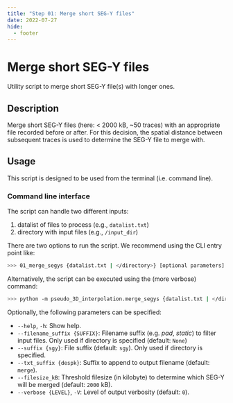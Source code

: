 ```yaml
---
title: "Step 01: Merge short SEG-Y files"
date: 2022-07-27
hide:
  - footer
---
```


# Merge short SEG-Y files

Utility script to merge short SEG-Y file(s) with longer ones.

## Description

Merge short SEG-Y files (here: < 2000 kB, ~50 traces) with an appropriate file recorded before or after. For this decision, the spatial distance between subsequent traces is used to determine the SEG-Y file to merge with.

## Usage

This script is designed to be used from the terminal (i.e. command line).

### Command line interface

The script can handle two different inputs:

1. datalist of files to process (e.g., `datalist.txt`)
2. directory with input files (e.g., `/input_dir`) 

There are two options to run the script. We recommend using the CLI entry point like:

```bash
>>> 01_merge_segys {datalist.txt | </directory>} [optional parameters]
```

Alternatively, the script can be executed using the (more verbose) command:

```bash
>>> python -m pseudo_3D_interpolation.merge_segys {datalist.txt | </directory>} [optional parameters]
```

Optionally, the following parameters can be specified:

- `--help`, `-h`: Show help.
- `--filename_suffix {SUFFIX}`: Filename suffix (e.g. _pad_, _static_) to filter input files. Only used if directory is specified (default: `None`)
- `--suffix {sgy}`: File suffix (default: `sgy`). Only used if directory is specified.
- `--txt_suffix {despk}`: Suffix to append to output filename (default: `merge`).
- `--filesize_kB`: Threshold filesize (in kilobyte) to determine which SEG-Y will be merged (default: `2000` kB).
- `--verbose {LEVEL}`, `-V`: Level of output verbosity (default: `0`).
